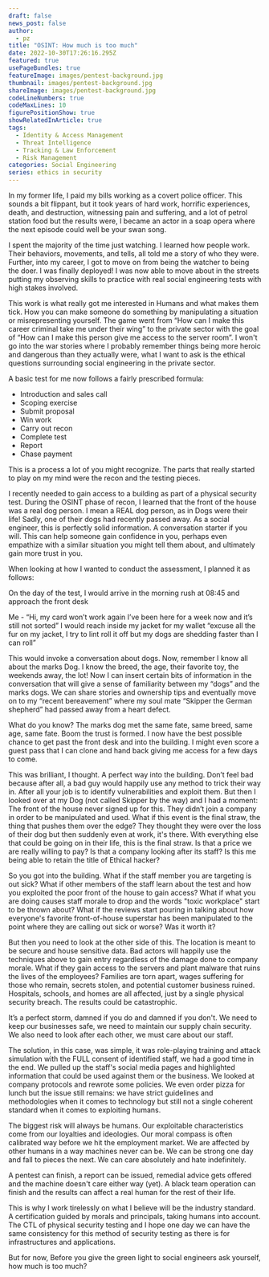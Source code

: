 ```yaml
---
draft: false
news_post: false
author:
  - pz
title: "OSINT: How much is too much"
date: 2022-10-30T17:26:16.295Z
featured: true
usePageBundles: true
featureImage: images/pentest-background.jpg
thumbnail: images/pentest-background.jpg
shareImage: images/pentest-background.jpg
codeLineNumbers: true
codeMaxLines: 10
figurePositionShow: true
showRelatedInArticle: true
tags:
  - Identity & Access Management
  - Threat Intelligence
  - Tracking & Law Enforcement
  - Risk Management
categories: Social Engineering
series: ethics in security
---
```

In my former life, I paid my bills working as a covert police officer. This sounds a bit flippant, but it took years of hard work, horrific experiences, death, and destruction, witnessing pain and suffering, and a lot of petrol station food but the results were, I became an actor in a soap opera where the next episode could well be your swan song.

I spent the majority of the time just watching. I learned how people work. Their behaviors, movements, and tells, all told me a story of who they were. Further, into my career, I got to move on from being the watcher to being the doer. I was finally deployed! I was now able to move about in the streets putting my observing skills to practice with real social engineering tests with high stakes involved.

This work is what really got me interested in Humans and what makes them tick. How you can make someone do something by manipulating a situation or misrepresenting yourself.  The game went from “How can I make this career criminal take me under their wing” to the private sector with the goal of “How can I make this person give me access to the server room”.  I won't go into the war stories where I probably remember things being more heroic and dangerous than they actually were, what I want to ask is the ethical questions surrounding social engineering in the private sector.

A basic test for me now follows a fairly prescribed formula:

* Introduction and sales call 
* Scoping exercise
* Submit proposal
* Win work
* Carry out recon
* Complete test
* Report
* Chase payment

This is a process a lot of you might recognize. The parts that really started to play on my mind were the recon and the testing pieces.

I recently needed to gain access to a building as part of a physical security test. During the OSINT phase of recon, I learned that the front of the house was a real dog person. I mean a REAL dog person, as in Dogs were their life! Sadly, one of their dogs had recently passed away. As a social engineer, this is perfectly solid information. A conversation starter if you will. This can help someone gain confidence in you, perhaps even empathize with a similar situation you might tell them about, and ultimately gain more trust in you.

When looking at how I wanted to conduct the assessment, I planned it as follows:

On the day of the test, I would arrive in the morning rush at 08:45 and approach the front desk

Me - “Hi, my card won’t work again I’ve been here for a week now and it’s still not sorted” I would reach inside my jacket for my wallet “excuse all the fur on my jacket, I try to lint roll it off but my dogs are shedding faster than I can roll”

This would invoke a conversation about dogs. Now, remember I know all about the marks Dog. I know the breed, the age, their favorite toy, the weekends away, the lot! Now I can insert certain bits of information in the conversation that will give a sense of familiarity between my “dogs” and the marks dogs. We can share stories and ownership tips and eventually move on to my “recent bereavement” where my soul mate “Skipper the German shepherd” had passed away from a heart defect.

What do you know? The marks dog met the same fate, same breed, same age, same fate. Boom the trust is formed. I now have the best possible chance to get past the front desk and into the building. I might even score a guest pass that I can clone and hand back giving me access for a few days to come. 

This was brilliant, I thought. A perfect way into the building. Don’t feel bad because after all, a bad guy would happily use any method to trick their way in. After all your job is to identify vulnerabilities and exploit them.  But then I looked over at my Dog (not called Skipper by the way) and I had a moment: The front of the house never signed up for this.  They didn’t join a company in order to be manipulated and used. What if this event is the final straw, the thing that pushes them over the edge? They thought they were over the loss of their dog but then suddenly even at work, it's there. With everything else that could be going on in their life, this is the final straw.  Is that a price we are really willing to pay? Is that a company looking after its staff? Is this me being able to retain the title of Ethical hacker?

So you got into the building. What if the staff member you are targeting is out sick? What if other members of the staff learn about the test and how you exploited the poor front of the house to gain access? What if what you are doing causes staff morale to drop and the words "toxic workplace" start to be thrown about? What if the reviews start pouring in talking about how everyone's favorite front-of-house superstar has been manipulated to the point where they are calling out sick or worse? Was it worth it?

But then you need to look at the other side of this. The location is meant to be secure and house sensitive data. Bad actors will happily use the techniques above to gain entry regardless of the damage done to company morale. What if they gain access to the servers and plant malware that ruins the lives of the employees? Families are torn apart, wages suffering for those who remain, secrets stolen, and potential customer business ruined. Hospitals, schools, and homes are all affected, just by a single physical security breach. The results could be catastrophic.

It’s a perfect storm, damned if you do and damned if you don't.  We need to keep our businesses safe, we need to maintain our supply chain security. We also need to look after each other, we must care about our staff.

The solution, in this case, was simple, it was role-playing training and attack simulation with the FULL consent of identified staff, we had a good time in the end. We pulled up the staff's social media pages and highlighted information that could be used against them or the business. We looked at company protocols and rewrote some policies. We even order pizza for lunch but the issue still remains: we have strict guidelines and methodologies when it comes to technology but still not a single coherent standard when it comes to exploiting humans.

The biggest risk will always be humans. Our exploitable characteristics come from our loyalties and ideologies. Our moral compass is often calibrated way before we hit the employment market. We are affected by other humans in a way machines never can be. We can be strong one day and fall to pieces the next. We can care absolutely and hate indefinitely.

A pentest can finish, a report can be issued, remedial advice gets offered and the machine doesn't care either way (yet). A black team operation can finish and the results can affect a real human for the rest of their life.

This is why I work tirelessly on what I believe will be the industry standard. A certification guided by morals and principals, taking humans into account. The CTL of physical security testing and I hope one day we can have the same consistency for this method of security testing as there is for infrastructures and applications.

But for now, Before you give the green light to social engineers ask yourself, how much is too much?
